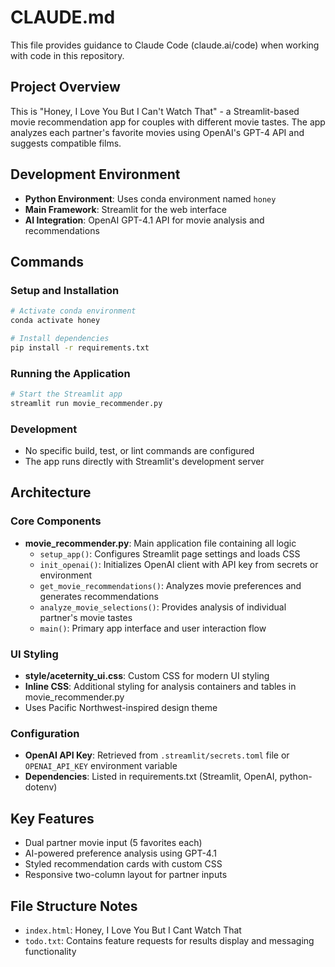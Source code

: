 # CLAUDE.md

This file provides guidance to Claude Code (claude.ai/code) when working with code in this repository.

## Project Overview

This is "Honey, I Love You But I Can't Watch That" - a Streamlit-based movie recommendation app for couples with different movie tastes. The app analyzes each partner's favorite movies using OpenAI's GPT-4 API and suggests compatible films.

## Development Environment

- **Python Environment**: Uses conda environment named `honey`
- **Main Framework**: Streamlit for the web interface
- **AI Integration**: OpenAI GPT-4.1 API for movie analysis and recommendations

## Commands

### Setup and Installation
```bash
# Activate conda environment
conda activate honey

# Install dependencies
pip install -r requirements.txt
```

### Running the Application
```bash
# Start the Streamlit app
streamlit run movie_recommender.py
```

### Development
- No specific build, test, or lint commands are configured
- The app runs directly with Streamlit's development server

## Architecture

### Core Components
- **movie_recommender.py**: Main application file containing all logic
  - `setup_app()`: Configures Streamlit page settings and loads CSS
  - `init_openai()`: Initializes OpenAI client with API key from secrets or environment
  - `get_movie_recommendations()`: Analyzes movie preferences and generates recommendations
  - `analyze_movie_selections()`: Provides analysis of individual partner's movie tastes
  - `main()`: Primary app interface and user interaction flow

### UI Styling
- **style/aceternity_ui.css**: Custom CSS for modern UI styling
- **Inline CSS**: Additional styling for analysis containers and tables in movie_recommender.py
- Uses Pacific Northwest-inspired design theme

### Configuration
- **OpenAI API Key**: Retrieved from `.streamlit/secrets.toml` file or `OPENAI_API_KEY` environment variable
- **Dependencies**: Listed in requirements.txt (Streamlit, OpenAI, python-dotenv)

## Key Features
- Dual partner movie input (5 favorites each)
- AI-powered preference analysis using GPT-4.1
- Styled recommendation cards with custom CSS
- Responsive two-column layout for partner inputs

## File Structure Notes
- `index.html`: Honey, I Love You But I Cant Watch That
- `todo.txt`: Contains feature requests for results display and messaging functionality
